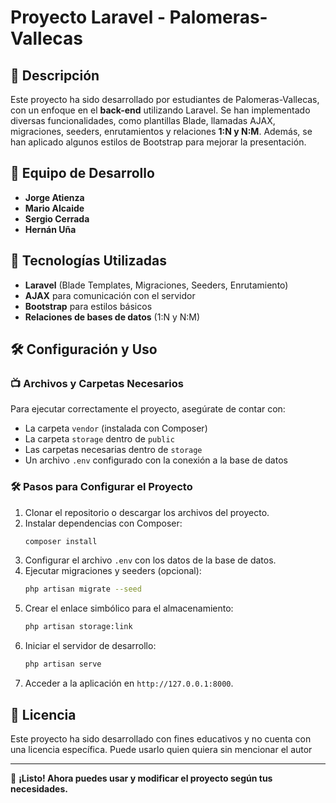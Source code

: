 # Proyecto Laravel - Palomeras-Vallecas

## 📌 Descripción
Este proyecto ha sido desarrollado por estudiantes de Palomeras-Vallecas, con un enfoque en el **back-end** utilizando Laravel. Se han implementado diversas funcionalidades, como plantillas Blade, llamadas AJAX, migraciones, seeders, enrutamientos y relaciones **1:N y N:M**. Además, se han aplicado algunos estilos de Bootstrap para mejorar la presentación.

## 👥 Equipo de Desarrollo
- **Jorge Atienza**
- **Mario Alcaide**
- **Sergio Cerrada**
- **Hernán Uña**

## 🚀 Tecnologías Utilizadas
- **Laravel** (Blade Templates, Migraciones, Seeders, Enrutamiento)
- **AJAX** para comunicación con el servidor
- **Bootstrap** para estilos básicos
- **Relaciones de bases de datos** (1:N y N:M)

## 🛠 Configuración y Uso

### 📺 Archivos y Carpetas Necesarios
Para ejecutar correctamente el proyecto, asegúrate de contar con:
- La carpeta `vendor` (instalada con Composer)
- La carpeta `storage` dentro de `public`
- Las carpetas necesarias dentro de `storage`
- Un archivo `.env` configurado con la conexión a la base de datos

### 🛠 Pasos para Configurar el Proyecto
1. Clonar el repositorio o descargar los archivos del proyecto.
2. Instalar dependencias con Composer:
   ```bash
   composer install
   ```
3. Configurar el archivo `.env` con los datos de la base de datos.
4. Ejecutar migraciones y seeders (opcional):
   ```bash
   php artisan migrate --seed
   ```
5. Crear el enlace simbólico para el almacenamiento:
   ```bash
   php artisan storage:link
   ```
6. Iniciar el servidor de desarrollo:
   ```bash
   php artisan serve
   ```
7. Acceder a la aplicación en `http://127.0.0.1:8000`.

## 📝 Licencia
Este proyecto ha sido desarrollado con fines educativos y no cuenta con una licencia específica. Puede usarlo quien quiera sin mencionar el autor

---
💪 **¡Listo! Ahora puedes usar y modificar el proyecto según tus necesidades.**
